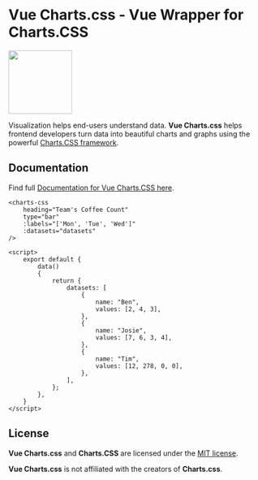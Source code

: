 # Vue Charts.css - Vue Wrapper for Charts.CSS

<img src="https://vue-charts-css.github.io/docs/assets/img/logo-animation.svg" width="125"/>

Visualization helps end-users understand data. **Vue Charts.css** helps frontend developers turn data into beautiful charts and graphs using the powerful [Charts.CSS framework](https://chartscss.org).

## Documentation

Find full [Documentation for Vue Charts.CSS here](https://vue-charts-css.github.io/docs/).

```
<charts-css
    heading="Team's Coffee Count"
    type="bar"
    :labels="['Mon', 'Tue', 'Wed']"
    :datasets="datasets"
/>
```

```
<script>
    export default {
        data()
        {
            return {
                datasets: [
                    {
                        name: "Ben",
                        values: [2, 4, 3],
                    },
                    {
                        name: "Josie",
                        values: [7, 6, 3, 4],
                    },
                    {
                        name: "Tim",
                        values: [12, 278, 0, 0],
                    },
                ],
            };
        },
    }
</script>
```

## License

**Vue Charts.css** and **Charts.CSS** are licensed under the [MIT license](https://opensource.org/licenses/MIT).

**Vue Charts.css** is not affiliated with the creators of **Charts.css**.
